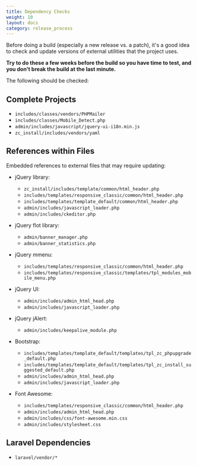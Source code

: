 ```yaml
---
title: Dependency Checks
weight: 10
layout: docs
category: release_process
---
```


Before doing a build (especially a new release vs. a patch), it's a good idea to check and update versions of external utilities that the project uses. 

**Try to do these a few weeks before the build so you have time to test, and you don't break the build at the last minute.**

The following should be checked: 

## Complete Projects 
- `includes/classes/vendors/PHPMailer`
- `includes/classes/Mobile_Detect.php`
- `admin/includes/javascript/jquery-ui-i18n.min.js`
- `zc_install/includes/vendors/yaml`

## References within Files 

Embedded references to external files that may require updating: 

- jQuery library:
  - `zc_install/includes/template/common/html_header.php`
  - `includes/templates/responsive_classic/common/html_header.php`
  - `includes/templates/template_default/common/html_header.php`
  - `admin/includes/javascript_loader.php`
  - `admin/includes/ckeditor.php`

- jQuery flot library:
   - `admin/banner_manager.php`
   - `admin/banner_statistics.php`
 
- jQuery mmenu: 
  - `includes/templates/responsive_classic/common/html_header.php `
  - `includes/templates/responsive_classic/templates/tpl_modules_mobile_menu.php `

- jQuery UI:
  - `admin/includes/admin_html_head.php`
  - `admin/includes/javascript_loader.php`

- jQuery jAlert: 
   - `admin/includes/keepalive_module.php`

- Bootstrap:
  - `includes/templates/template_default/templates/tpl_zc_phpupgrade_default.php`
  - `includes/templates/template_default/templates/tpl_zc_install_suggested_default.php`
  - `admin/includes/admin_html_head.php`
  - `admin/includes/javascript_loader.php`

- Font Awesome:
  - `includes/templates/responsive_classic/common/html_header.php`
  - `admin/includes/admin_html_head.php`
  - `admin/includes/css/font-awesome.min.css`
  - `admin/includes/stylesheet.css`

## Laravel Dependencies 
  - `laravel/vendor/*`  

